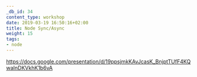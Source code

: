 ```yaml
---
_db_id: 34
content_type: workshop
date: 2019-03-19 16:50:16+02:00
title: Node Sync/Async
weight: 15
tags:
- node
---
```


https://docs.google.com/presentation/d/19ppsjmkKAvJcasK_BnjptTUfF4KQwaInDKVkhK1b6vA